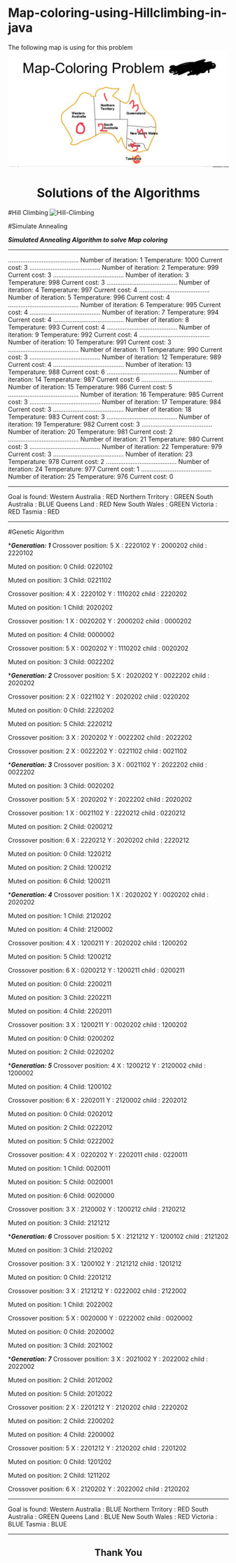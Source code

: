 # Map-coloring-using-Hillclimbing-in-java
The following map is using for this problem
![Sample Map](Map.JPG)

<h1 align="center">Solutions of the Algorithms</h1>

#Hill Climbing 
![Hill-Climbing](screenshots/hill_climbing.png)

#Simulate Annealing 

*************Simulated Annealing Algorithm to solve Map coloring*************
__________________________________________________________________________
........................................
Number of iteration: 1
Temperature: 1000		 Current cost: 3
........................................
Number of iteration: 2
Temperature: 999		 Current cost: 3
........................................
Number of iteration: 3
Temperature: 998		 Current cost: 3
........................................
Number of iteration: 4
Temperature: 997		 Current cost: 4
........................................
Number of iteration: 5
Temperature: 996		 Current cost: 4
........................................
Number of iteration: 6
Temperature: 995		 Current cost: 4
........................................
Number of iteration: 7
Temperature: 994		 Current cost: 4
........................................
Number of iteration: 8
Temperature: 993		 Current cost: 4
........................................
Number of iteration: 9
Temperature: 992		 Current cost: 4
........................................
Number of iteration: 10
Temperature: 991		 Current cost: 3
........................................
Number of iteration: 11
Temperature: 990		 Current cost: 3
........................................
Number of iteration: 12
Temperature: 989		 Current cost: 4
........................................
Number of iteration: 13
Temperature: 988		 Current cost: 6
........................................
Number of iteration: 14
Temperature: 987		 Current cost: 6
........................................
Number of iteration: 15
Temperature: 986		 Current cost: 5
........................................
Number of iteration: 16
Temperature: 985		 Current cost: 3
........................................
Number of iteration: 17
Temperature: 984		 Current cost: 3
........................................
Number of iteration: 18
Temperature: 983		 Current cost: 3
........................................
Number of iteration: 19
Temperature: 982		 Current cost: 3
........................................
Number of iteration: 20
Temperature: 981		 Current cost: 2
........................................
Number of iteration: 21
Temperature: 980		 Current cost: 3
........................................
Number of iteration: 22
Temperature: 979		 Current cost: 3
........................................
Number of iteration: 23
Temperature: 978		 Current cost: 2
........................................
Number of iteration: 24
Temperature: 977		 Current cost: 1
........................................
Number of iteration: 25
Temperature: 976		 Current cost: 0
__________________________________________________________________________
Goal is found: 
Western Australia 		: RED
Northern Trritory 		: GREEN
South Australia 		: BLUE
Queens Land 			: RED
New South Wales 		: GREEN
Victoria 			: RED
Tasmia 				: RED
__________________________________________________________________________

#Genetic Algorithm

******************Generation: 1*****************
Crossover position: 5
X	: 2220102
Y	: 2000202
child	: 2220102

Muted on position: 0
Child: 0220102

Muted on position: 3
Child: 0221102

Crossover position: 4
X	: 2220102
Y	: 1110202
child	: 2220202

Muted on position: 1
Child: 2020202

Crossover position: 1
X	: 0020202
Y	: 2000202
child	: 0000202

Muted on position: 4
Child: 0000002

Crossover position: 5
X	: 0020202
Y	: 1110202
child	: 0020202

Muted on position: 3
Child: 0022202

******************Generation: 2*****************
Crossover position: 5
X	: 2020202
Y	: 0022202
child	: 2020202

Crossover position: 2
X	: 0221102
Y	: 2020202
child	: 0220202

Muted on position: 0
Child: 2220202

Muted on position: 5
Child: 2220212

Crossover position: 3
X	: 2020202
Y	: 0022202
child	: 2022202

Crossover position: 2
X	: 0022202
Y	: 0221102
child	: 0021102

******************Generation: 3*****************
Crossover position: 3
X	: 0021102
Y	: 2022202
child	: 0022202

Muted on position: 3
Child: 0020202

Crossover position: 5
X	: 2020202
Y	: 2022202
child	: 2020202

Crossover position: 1
X	: 0021102
Y	: 2220212
child	: 0220212

Muted on position: 2
Child: 0200212

Crossover position: 6
X	: 2220212
Y	: 2020202
child	: 2220212

Muted on position: 0
Child: 1220212

Muted on position: 2
Child: 1200212

Muted on position: 6
Child: 1200211

******************Generation: 4*****************
Crossover position: 1
X	: 2020202
Y	: 0020202
child	: 2020202

Muted on position: 1
Child: 2120202

Muted on position: 4
Child: 2120002

Crossover position: 4
X	: 1200211
Y	: 2020202
child	: 1200202

Muted on position: 5
Child: 1200212

Crossover position: 6
X	: 0200212
Y	: 1200211
child	: 0200211

Muted on position: 0
Child: 2200211

Muted on position: 3
Child: 2202211

Muted on position: 4
Child: 2202011

Crossover position: 3
X	: 1200211
Y	: 0020202
child	: 1200202

Muted on position: 0
Child: 0200202

Muted on position: 2
Child: 0220202

******************Generation: 5*****************
Crossover position: 4
X	: 1200212
Y	: 2120002
child	: 1200002

Muted on position: 4
Child: 1200102

Crossover position: 6
X	: 2202011
Y	: 2120002
child	: 2202012

Muted on position: 0
Child: 0202012

Muted on position: 2
Child: 0222012

Muted on position: 5
Child: 0222002

Crossover position: 4
X	: 0220202
Y	: 2202011
child	: 0220011

Muted on position: 1
Child: 0020011

Muted on position: 5
Child: 0020001

Muted on position: 6
Child: 0020000

Crossover position: 3
X	: 2120002
Y	: 1200212
child	: 2120212

Muted on position: 3
Child: 2121212

******************Generation: 6*****************
Crossover position: 5
X	: 2121212
Y	: 1200102
child	: 2121202

Muted on position: 3
Child: 2120202

Crossover position: 3
X	: 1200102
Y	: 2121212
child	: 1201212

Muted on position: 0
Child: 2201212

Crossover position: 3
X	: 2121212
Y	: 0222002
child	: 2122002

Muted on position: 1
Child: 2022002

Crossover position: 5
X	: 0020000
Y	: 0222002
child	: 0020002

Muted on position: 0
Child: 2020002

Muted on position: 3
Child: 2021002

******************Generation: 7*****************
Crossover position: 3
X	: 2021002
Y	: 2022002
child	: 2022002

Muted on position: 2
Child: 2012002

Muted on position: 5
Child: 2012022

Crossover position: 2
X	: 2201212
Y	: 2120202
child	: 2220202

Muted on position: 2
Child: 2200202

Muted on position: 4
Child: 2200002

Crossover position: 5
X	: 2201212
Y	: 2120202
child	: 2201202

Muted on position: 0
Child: 1201202

Muted on position: 2
Child: 1211202

Crossover position: 6
X	: 2120202
Y	: 2022002
child	: 2120202

------------------------------------------------------------
Goal is found: 
Western Australia 		: BLUE
Northern Trritory 		: RED
South Australia 		: GREEN
Queens Land 			: BLUE
New South Wales 		: RED
Victoria 			: BLUE
Tasmia 				: BLUE
__________________________________________________________________________

<h2 align="center">Thank You </h2>


